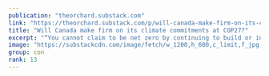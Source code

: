```yaml
---
publication: "theorchard.substack.com"
link: "https://theorchard.substack.com/p/will-canada-make-firm-on-its-climate"
title: "Will Canada make firm on its climate commitments at COP27?"
excerpt: "“You cannot claim to be net zero by continuing to build or invest in new fossil fuel supply.”"
image: "https://substackcdn.com/image/fetch/w_1200,h_600,c_limit,f_jpg,q_auto:good,fl_progressive:steep/https%3A%2F%2Fbucketeer-e05bbc84-baa3-437e-9518-adb32be77984.s3.amazonaws.com%2Fpublic%2Fimages%2F84f1538e-4232-4e74-814e-a3783991315d_800x450.jpeg"
group: con
rank: 13
---
```

